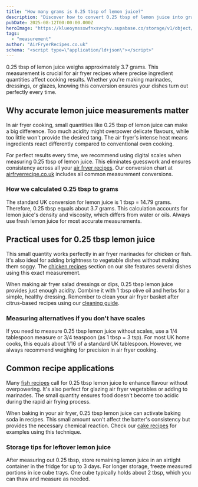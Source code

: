 ```yaml
---
title: "How many grams is 0.25 tbsp of lemon juice?"
description: "Discover how to convert 0.25 tbsp of lemon juice into grams for precise air fryer recipes. Get accurate measurements in seconds!"
pubDate: 2025-08-12T00:00:00.000Z
heroImage: "https://klueoymssxwfnxsvcyhv.supabase.co/storage/v1/object/public/md/how-many-grams-is-0-25-tbsp-lemon-juice-952c6d1d.webp"
tags:
  - "measurement"
author: "AirFryerRecipes.co.uk"
schema: "<script type=\"application/ld+json\"></script>"
---
```


<p>0.25 tbsp of lemon juice weighs approximately 3.7 grams. This measurement is crucial for air fryer recipes where precise ingredient quantities affect cooking results. Whether you're making marinades, dressings, or glazes, knowing this conversion ensures your dishes turn out perfectly every time.</p>

<h2>Why accurate lemon juice measurements matter</h2>
<p>In air fryer cooking, small quantities like 0.25 tbsp of lemon juice can make a big difference. Too much acidity might overpower delicate flavours, while too little won't provide the desired tang. The air fryer's intense heat means ingredients react differently compared to conventional oven cooking.</p>
<p>For perfect results every time, we recommend using digital scales when measuring 0.25 tbsp of lemon juice. This eliminates guesswork and ensures consistency across all your <a href=https://www.airfryerrecipe.co.uk/recipes>air fryer recipes</a>. Our conversion chart at <a href=https://www.airfryerrecipe.co.uk/air-fryer-conversion-chart>airfryerrecipe.co.uk</a> includes all common measurement conversions.</p>

<h3>How we calculated 0.25 tbsp to grams</h3>
<p>The standard UK conversion for lemon juice is 1 tbsp = 14.79 grams. Therefore, 0.25 tbsp equals about 3.7 grams. This calculation accounts for lemon juice's density and viscosity, which differs from water or oils. Always use fresh lemon juice for most accurate measurements.</p>

<h2>Practical uses for 0.25 tbsp lemon juice</h2>
<p>This small quantity works perfectly in air fryer marinades for chicken or fish. It's also ideal for adding brightness to vegetable dishes without making them soggy. The <a href=https://www.airfryerrecipe.co.uk/recipe-category/chicken>chicken recipes</a> section on our site features several dishes using this exact measurement.</p>
<p>When making air fryer salad dressings or dips, 0.25 tbsp lemon juice provides just enough acidity. Combine it with 1 tbsp olive oil and herbs for a simple, healthy dressing. Remember to clean your air fryer basket after citrus-based recipes using our <a href=https://www.airfryerrecipe.co.uk/air-fryer-cleaner>cleaning guide</a>.</p>

<h3>Measuring alternatives if you don't have scales</h3>
<p>If you need to measure 0.25 tbsp lemon juice without scales, use a 1/4 tablespoon measure or 3/4 teaspoon (as 1 tbsp = 3 tsp). For most UK home cooks, this equals about 1/16 of a standard UK tablespoon. However, we always recommend weighing for precision in air fryer cooking.</p>

<h2>Common recipe applications</h2>
<p>Many <a href=https://www.airfryerrecipe.co.uk/recipe-category/fish>fish recipes</a> call for 0.25 tbsp lemon juice to enhance flavour without overpowering. It's also perfect for glazing air fryer vegetables or adding to marinades. The small quantity ensures food doesn't become too acidic during the rapid air frying process.</p>
<p>When baking in your air fryer, 0.25 tbsp lemon juice can activate baking soda in recipes. This small amount won't affect the batter's consistency but provides the necessary chemical reaction. Check our <a href=https://www.airfryerrecipe.co.uk/recipe-category/cakes>cake recipes</a> for examples using this technique.</p>

<h3>Storage tips for leftover lemon juice</h3>
<p>After measuring out 0.25 tbsp, store remaining lemon juice in an airtight container in the fridge for up to 3 days. For longer storage, freeze measured portions in ice cube trays. One cube typically holds about 2 tbsp, which you can thaw and measure as needed.</p>